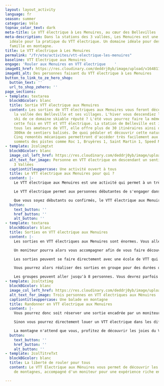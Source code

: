 ```yaml
---
layout: layout_activity
language: fr
season: summer
categorie: Vélo
topnav_color_text: dark
meta-title: Le VTT électrique à Les Menuires, au cœur des Bellevilles
meta-description: Dans la stations des 3 vallées, Les Menuires est une destination
  idéale pour la pratique du VTT électrique. Un domaine idéale pour des balades en
  famille en montagne.
title: Le VTT électrique à Les Menuires
permalink: "/fr/ete/activites/vtt-electrique-les-menuires"
baseline: VTT Electrique aux Menuires
engage: 'Rouler aux Menuires en VTT électrique    '
image01_href: https://res.cloudinary.com/deddrj0yb/image/upload/v1648112274/website/VTT%20AE/M%C3%A9nuires/Balade_VTTAE_en_Famille-Jeremy_BERNARD-29072.jpg
image01_alt: Des personnes faisant du VTT électrique à Les Menuires
button_to_link_to_ze_hero_shop:
  button_text: ''
  url_to_shop_zehero: ''
page_sections:
- template: textarea
  blockBGcolor: blanc
  title: Sortie VTT électrique aux Menuires
  content: Les sorties de VTT électriques aux Menuires vous feront découvrir la montagne,
    la vallée des Belleville et ses villages. L'hiver vous descendiez les pistes de
    ski de ce domaine skiable réputé ? L'été vous pourrez faire la même chose mais
    cette fois en VTT et VTT électrique. La station de Belleville est idéale pour
    tous les amateurs de VTT, elle offre plus de 30 itinéraires ainsi que plus de
    300km de sentiers balisés. De quoi pédaler et découvrir cette nature montagneuse.
    Cinq remontés mécaniques permettront d'accéder très facilement aux différents
    sommets des pistes comme Roc 1, Bruyères 1, Saint Martin 1, Speed Mountain.
- template: 2colimgtxt
  blockBGcolor: blanc
  image_col_left_href: https://res.cloudinary.com/deddrj0yb/image/upload/v1648114187/website/VTT%20AE/M%C3%A9nuires/2018_A3V_ArthurBERTRAND-Les3Vallees-_X_HD_DSC1234_Valable-jusqu-au-31-08-2023.jpg-1600px.jpg
  alt_text_for_image: Personne en VTT électrique en descendant un sentier dans les
    3 Vallées
  captiontitleuppercase: Une activité ouvert à tous
  title: Le VTT électrique aux Menuires pour qui ?
  content: |-
    Le VTT électrique aux Menuires est une activité qui permet à un très large public de bénéficier du VTT. L'assistance ainsi que les différents modes de puissance permettent de faciliter l'engagement physique et de rendre la pratique plus douce et agréable. En plus de cette aide, le VTT électrique sera également très agréable à manœuvrer en descente. Vous pourrez vous engager dans des descentes techniques en toute confiance.

    Le VTT électrique permet aux personnes débutantes de s'engager dans la discipline du VTT. Les parcours avec dénivelé important peuvent décourager certaines personnes car elles sont exigeantes sur le plan physique. C'est l'avantage phare du VTT électrique. Il permet également d'avoir des groupes de niveau beaucoup plus homogène. Vous pourrez alors partir en famille randonner sur les sentiers de VTT aux Menuires.

    Que vous soyez débutants ou confirmés, le VTT électrique aux Menuires vous permettra de découvrir des paysages, de randonnées des journées entières, d'engager physique et de profiter des descentes techniques.
  button:
    text_button: ''
    href_button: ''
    alt_button: ''
- template: textarea
  blockBGcolor: blanc
  title: Sorties en VTT électrique aux Menuires
  content: |-
    Les sorties en VTT électriques aux Menuires sont énormes. Vous allez déjà avoir aux Menuires 32 itinéraires avec 300km de sentiers. On y trouve également 3 circuits de VTTAE pour 4 niveaux différents (vert-bleu-rouge-noir). Vous pouvez ensuite rouler encore plus loin et grimper les sentiers pour rejoindre Val Thorens ou encore Méribel ou Mottaret. En VTT électrique, la montagne s'offre à vous et le choix d'itinéraires sera incroyable. Les 3 vallées proposent également 13 circuits de VTTAE ainsi que 19 itinéraires enduros.

    Un moniteur pourra alors vous accompagner afin de vous faire découvrir les meilleurs itinéraires possible en fonction de votre niveau et de vos envies. Il saura exactement quel circuit de VTT aux Menuires sera adapté au groupe. Il adaptera ces sorties si vous préférez plutôt découvrir des lieux et panoramas sublimes, si vous préférez les descentes raides et techniques, si vous aimez les longues randonnées...

    Les sorties peuvent se faire directement avec une école de VTT qui proposent alors différentes sorties de VTT électrique aux Menuires. Vous trouverez sinon des indépendants qui proposent aussi des sorties et des randonnées de VTT électriques aux Menuires.

    Vous pourrez alors réaliser des sorties en groupe pour des durées qui vont varier entre 1h30 à la journée entière avec des thématiques parfois différentes. Ensuite vous pourrez avoir des stages de VTT que ce soit pour les enfants comme pour les adultes.

    Les groupes peuvent aller jusqu'à 8 personnes. Vous devrez parfois louer votre VTT Electrique afin de réaliser la sortie encadrée car certains moniteurs ou écoles ne proposent pas en plus la location de VTT.
- template: 2coltxtimg
  blockBGcolor: blanc
  image_col_left_href: https://res.cloudinary.com/deddrj0yb/image/upload/v1648114184/website/VTT%20AE/M%C3%A9nuires/2021_A3V_ArthurBERTRAND-Les3Vallees-_Saint-Martin-de-Belleville_HD_DSC2611_Valable-jusqu-au-12-08-2026.jpg-1600px.jpg
  alt_text_for_image: Trois personnes en VTT électriques aux Ménuires
  captiontitleuppercase: Une balade en montagne
  title: Randonner en VTT électrique aux Menuires
  content: |-
    Vous pourrez donc soit réserver une sortie encadrée par un moniteur et partir pendant plusieurs heures, à la journée pour découvrir le domaine. Le meilleur choix car il vous permet de comprendre la technique, le VTT électrique et découvrir les lieux.

    Sinon vous pourrez directement louer un VTT électrique dans les différents magasins de sport des Menuires et construite directement votre propre itinéraire. La location de VTTAE se fait pour la demi-journée à la journée ou alors pour plusieurs. Un peu comme les skis !

    La montagne n'attend que vous, profitez de découvrir les joies du VTT avec une assistance électrique. Découvrez les chemins, les sentiers dans une faune, une flore et nature sauvage et préservé dans la station Les Menuires.
  button:
    text_button: ''
    href_button: ''
    alt_button: ''
- template: 2colTitreTxt
  blockBGcolor: blanc
  title: La liberté de rouler pour tous
  content: Le VTT Electrique aux Ménuires vous permet de découvrir les plus sentiers
    de montagnes, accompagné d'un moniteur pour une expérience riche en découverte.

---
```

